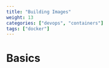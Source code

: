 ```yaml
---
title: "Building Images"
weight: 13
categories: ["devops", "containers"]
tags: ["docker"]
---
```


# Basics